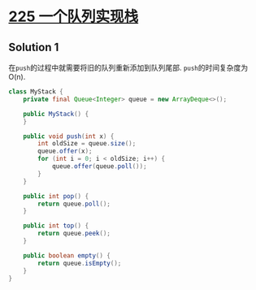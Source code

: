 # [225 一个队列实现栈](https://leetcode.cn/problems/implement-stack-using-queues/)

## Solution 1

在`push`的过程中就需要将旧的队列重新添加到队列尾部. `push`的时间复杂度为O(n).

```java
class MyStack {
    private final Queue<Integer> queue = new ArrayDeque<>();

    public MyStack() {
    }

    public void push(int x) {
        int oldSize = queue.size();
        queue.offer(x);
        for (int i = 0; i < oldSize; i++) {
            queue.offer(queue.poll());
        }
    }

    public int pop() {
        return queue.poll();
    }

    public int top() {
        return queue.peek();
    }

    public boolean empty() {
        return queue.isEmpty();
    }
}
```
